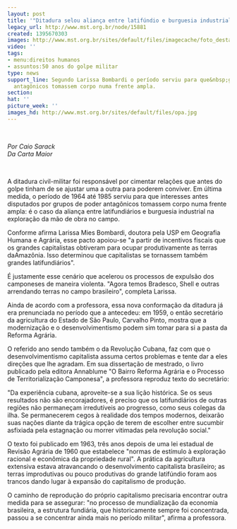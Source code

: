 ```yaml
---
layout: post
title: '"Ditadura selou aliança entre latifúndio e burguesia industrial", afirma professora'
legacy_url: http://www.mst.org.br/node/15881
created: 1395670303
images: http://www.mst.org.br/sites/default/files/imagecache/foto_destaque/opa.jpg
video: ''
tags:
- menu:direitos humanos
- assuntos:50 anos do golpe militar
type: news
support_line: Segundo Larissa Bombardi o período serviu para que&nbsp;grupos de poder
  antagônicos tomassem corpo numa frente ampla.
section: 
hat: ''
picture_week: ''
images_hd: http://www.mst.org.br/sites/default/files/opa.jpg
---
```

<p>&nbsp;</p><p><em>Por Caio Sarack<br>Da Carta Maior</em></p><div>&nbsp;</div><p>A ditadura civil-militar foi responsável por cimentar relações que antes do golpe tinham de se ajustar uma a outra para poderem conviver. Em última medida, o período de 1964 até 1985 serviu para que interesses antes disputados por grupos de poder antagônicos tomassem corpo numa frente ampla: é o caso da aliança entre latifundiários e burguesia industrial na exploração da mão de obra no campo.</p><p>Conforme afirma Larissa Mies Bombardi, doutora pela USP em Geografia Humana e Agrária, esse pacto apoiou-se "a partir de incentivos fiscais que os grandes capitalistas obtiveram para ocupar produtivamente as terras daAmazônia. Isso determinou que capitalistas se tornassem também grandes latifundiários".</p><p>É justamente esse cenário que acelerou os processos de expulsão dos camponeses de maneira violenta. "Agora temos Bradesco, Shell e outras arrendando terras no campo brasileiro", completa Larissa.</p><p>Ainda de acordo com a professora, essa nova conformação da ditadura já era prenunciada no período que a antecedeu: em 1959, o então secretário da agricultura do Estado de São Paulo, Carvalho Pinto, mostra que a modernização e o desenvolvimentismo podem sim tomar para si a pasta da Reforma Agrária.</p><p>O referido ano sendo também o da Revolução Cubana, faz com que o desenvolvimentismo capitalista assuma certos problemas e tente dar a eles direções que lhe agradam. Em sua dissertação de mestrado, o livro publicado pela editora Annablume "O Bairro Reforma Agrária e o Processo de Territorialização Camponesa", a professora reproduz texto do secretário:</p><p>"Da experiência cubana, aproveite-se a sua lição histórica. Se os seus resultados não são encorajadores, é preciso que os latifundiários de outras regiões não permaneçam irredutíveis ao progresso, como seus colegas da ilha. Se permanecerem cegos à realidade dos tempos modernos, deixarão suas nações diante da trágica opção de terem de escolher entre sucumbir asfixiada pela estagnação ou morrer vitimadas pela revolução social."</p><p>O texto foi publicado em 1963, três anos depois de uma lei estadual de Revisão Agrária de 1960 que estabelece "normas de estímulo à exploração racional e econômica da propriedade rural". A prática da agricultura extensiva estava atravancando o desenvolvimento capitalista brasileiro; as terras improdutivas ou pouco produtivas do grande latifúndio foram aos trancos dando lugar à expansão do capitalismo de produção.</p><p>O caminho de reprodução do próprio capitalismo precisaria encontrar outra medida para se assegurar: "no processo de mundialização da economia brasileira, a estrutura fundiária, que historicamente sempre foi concentrada, passou a se concentrar ainda mais no período militar", afirma a professora.</p><p>&nbsp;</p><p>&nbsp;</p>
